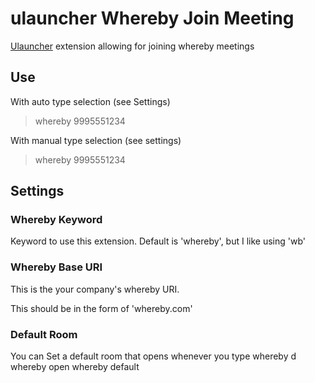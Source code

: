 # ulauncher Whereby Join Meeting
[Ulauncher](https://ulauncher.io) extension allowing for joining whereby meetings

## Use
With auto type selection (see Settings)
> whereby 9995551234

With manual type selection (see settings)
> whereby 9995551234


## Settings
### Whereby Keyword
Keyword to use this extension.  Default is 'whereby', but I like using 'wb'

### Whereby Base URI
This is the your company's whereby URI.

This should be in the form of 'whereby.com'

### Default Room

You can Set a default room that opens whenever you type
whereby d
whereby open
whereby default
